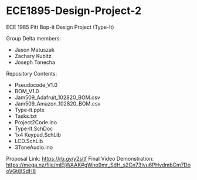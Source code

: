 # ECE1895-Design-Project-2
ECE 1985 Pitt Bop-it Design Project (Type-It)

Group Delta members:
  * Jason Matuszak  
  * Zachary Kubitz
  * Joseph Tonecha
  
Repository Contents:
  * Pseudocode_V1.0
  * BOM_V1.0
  * Jam509_Adafruit_102820_BOM.csv
  * Jam509_Amazon_102820_BOM.csv
  * Type-it.pptx
  * Tasks.txt
  * Project2Code.ino
  * Type-It.SchDoc
  * 1x4 Keypad.SchLib
  * LCD.SchLib
  * 3ToneAudio.ino
  
Proposal Link: https://rb.gy/y2sitf
Final Video Demonstration: https://mega.nz/file/mlEjWAAK#gWno9mr_SdH_s2Cn73Ivu6PHvdmbCm7DooVGt8ISdH8
